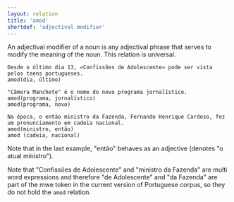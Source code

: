 ```yaml
---
layout: relation
title: 'amod'
shortdef: 'adjectival modifier'
---
```


An adjectival modifier of a noun is any adjectival phrase that serves
to modify the meaning of the noun. This relation is universal.

~~~ sdparse
Desde o último dia 13, «Confissões de Adolescente» pode ser vista pelos teens portugueses.
amod(dia, último)
~~~

~~~ sdparse
"Câmera Manchete" é o nome do novo programa jornalístico.
amod(programa, jornalístico)
amod(programa, novo)
~~~

~~~ sdparse
Na época, o então ministro da Fazenda, Fernando Henrique Cardoso, fez um pronunciamento em cadeia nacional.
amod(ministro, então)
amod (cadeia, nacional)
~~~

Note that in the last example, "então" behaves as an adjective
(denotes "o atual ministro").

Note that "Confissões de Adolescente" and "ministro da Fazenda" are
multi word expressions and therefore "de Adolescente" and "da Fazenda"
are part of the mwe token in the current version of Portuguese corpus,
so they do not hold the `amod` relation.
